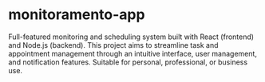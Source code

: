 # monitoramento-app
Full-featured monitoring and scheduling system built with React (frontend) and Node.js (backend). This project aims to streamline task and appointment management through an intuitive interface, user management, and notification features. Suitable for personal, professional, or business use.
